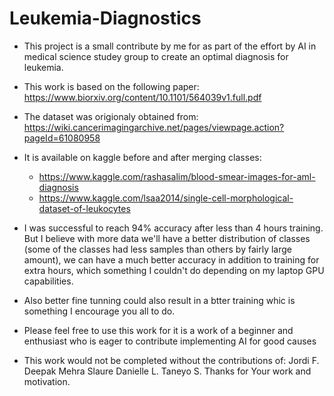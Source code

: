 # Leukemia-Diagnostics
- This project is a small contribute by me for as part of the effort by AI in medical science studey group to create an optimal diagnosis for leukemia.

- This work is based on the following paper: https://www.biorxiv.org/content/10.1101/564039v1.full.pdf

- The dataset was origionaly obtained from: https://wiki.cancerimagingarchive.net/pages/viewpage.action?pageId=61080958

- It is available on kaggle before and after merging classes: 
  - https://www.kaggle.com/rashasalim/blood-smear-images-for-aml-diagnosis 
  - https://www.kaggle.com/lsaa2014/single-cell-morphological-dataset-of-leukocytes

- I was successful to reach 94% accuracy after less than 4 hours training. But I believe with more data we'll have a better distribution of classes (some of the classes had less samples than others by fairly large amount), we can have a much better accuracy in addition to training for extra hours, which something I couldn't do depending on my laptop GPU capabilities.

- Also better fine tunning could also result in a btter training whic is something I encourage you all to do.

- Please feel free to use this work for it is a work of a beginner and enthusiast who is eager to  contribute implementing AI for good causes

- This work would not be completed without the contributions of:
    Jordi F.
    Deepak Mehra
    Slaure
    Danielle L. Taneyo S.
    Thanks for Your work and motivation.


